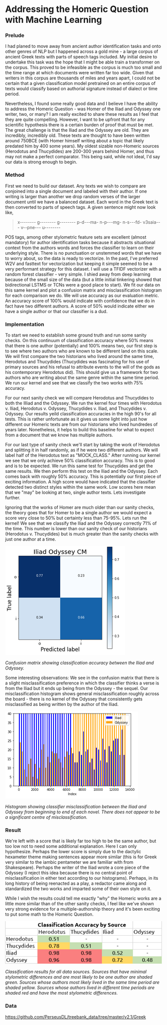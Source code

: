 # Addressing the Homeric Question with Machine Learning

### Prelude 
I had planed to move away from ancient author identification tasks and onto other genres of NLP but I happened across a gold mine - a large corpus of ancient Greek texts with parts of speech tags included. My initial desire to undertake this task was the hope that I might be able train a transformer on the corpus. This proved to be infeasible as the corpus is much too small and the time range at which documents were written far too wide. Given that writers in this corpus are thousands of miles and years apart, I could not be certain that a given classification model pretrained on an entire corpus of texts would classify based on authorial signature instead of dialect or time period. 

Nevertheless, I found some really good data and I believe I have the ability to address the Homeric Question - was Homer of the Iliad and Odyssey one writer, two, or many? I am really excited to share these results as I feel that they are quite compelling. However, I want to be upfront that for any scientific hypothesis there is a certain burden of proof that must be met.  The great challenge is that the Iliad and the Odyssey are old. They are incredibly, incredibly old. These texts are thought to have been written around 750BCE (with Homer himself writing about a topic that likely predated him by 400 some years). My oldest sizable non-Homeric sources (Herodotus and Thucydides) are 200-300 years behind Homer, and thus may not make a perfect comparator. This being said, while not ideal, I'd say our data is strong enough to begin.

### Method
First we need to build our dataset. Any texts we wish to compare are conjoined into a single document and labeled with their author. If one writing is larger than another we drop random verses of the larger document until we have a balanced dataset. Each word in the Greek text is then converted to parts of speech tags. A given sentence might now look like,
> x-------- g-------- g-------- p-d---ma- n-p---mg- n-s---fd- v3saia--- v--pne--- u--------

POS tags, among other stylometric feature sets are excellent (almost mandatory) for author identification tasks because it abstracts situational context from the authors words and forces the classifier to learn on their underlying style. There is no punctuation or unstemmed words that we have to worry about, so the data is ready to vectorize. In the past, I've preferred W2V and fasttext for vectorization but keeping it simple seemed to be a very performant strategy for this dataset. I will use a TFIDF vectorizer with a random forest classifier - very simple. I shied away from deep learning because of the small size of the data (but a little initial tinkering showed that bidirectional LSTMS or TCNs were a good place to start). We fit our data on this same kernel and plot a confusion matrix and misclassification histogram for each comparison we do. We will use accuracy as our evaluation metric. An accuracy score of 100% would indicate with confidence that we do in fact have two different authors. A score of 50% would indicate either we have a single author or that our classifier is a dud. 

### Implementation
To start we need to establish some ground truth and run some sanity checks. On this continuum of classification accuracy where 50% means that there is one author (potentially) and 100% means two, our first step is to see where two authors who are known to be different land on this scale. We will first compare the two historians who lived around the same time, Herodotus and Thucydides (Thucydides was fascinating for his use of primary sources and his refusal to attribute events to the will of the gods as his contemporary Herodotus did). This should give us a framework for two authors who are writing about the same genre within the same time period. We run our kernel and see that we classify the two works with 75% accuracy. 

For our next sanity check we will compare Herodotus and Thucydides to both the Illiad and the Odyssey. We run the kernel four times with Herodotus v. Iliad, Herodotus v. Odyssey, Thucydides v. Iliad, and Thucydides v. Odyssey. Our results yeild classification accuracies in the high 90's for all tests. This is rather unfortunate as it gives us some light into just how different our Homeric texts are from our historians who lived hundredes of years later. Nonetheless, it helps to build this baseline for what to expect from a document that we know has multiple authors.

For our last type of sanity check we'll start by taking the work of Herodotus and splitting it in half randomly, as if he were two different authors. We will label half of the Herodotus text as "MOCK_CLASS." After running our kernel we see that we only achieve 50% classification accuracy. This is to good and is to be expected. We run this same test for Thucydides and get the same results. We then perform this test on the Iliad and the Odyssey. Each comes back with roughly 50% accuracy. This is potentially our first piece of exciting information. A high score would have indicated that the classifier detected two distinct styles within the same work. Low scores here mean that we "may" be looking at two, single author texts. Lets investigate further.

Ignoring that the works of Homer are much older than our sanity checks, the theory goes that for Homer to be a single author we would expect a score very close to 50% but certainty less than 75-95%. Lets run the kernel! We see that we classify the Iliad and the Odyssey correctly 71% of the time. This number is lower than our sanity check of our historians (Herodotus v. Thucydides) but is much greater than the sanity checks with just one author at a time. 

![Confusion matrix showing classification accuracy between the Iliad and Odyssey.](images/confusion_matrix.png?raw=true "Misclassification Histogram")

*Confusion matrix showing classification accuracy between the Iliad and Odyssey.*

Some interesting observations: We see in the confusion matrix that there is a slight misclassification preference in which the classifier thinks a verse is from the Iliad but it ends up being from the Odyssey - the sequel. Our misclassification histogram shows general misclassification roughly across the board - there is no kernel of the Odyssey that consistently gets misclassified as being written by the author of the Iliad.

![Histogram showing classifier misclassification between the Iliad and Odyssey from beginning to end of each novel. There does not appear to be a significant centre of misclassification.](images/misclassification_histogram.png?raw=true "Misclassification Histogram")

*Histogram showing classifier misclassification between the Iliad and Odyssey from beginning to end of each novel. There does not appear to be a significant centre of misclassification.*

### Result
We're left with a score that is likely far too high to be the same author, but too low not to need some additional explanation. Here I can only hypothesize. Perhaps the lower score is simply due to the dactylic hexameter theme making sentences appear more similar (this is for Greek very similar to the iambic pentameter we are familiar with from Shakespeare). Perhaps the writer of the Iliad wrote a core piece of the Odyssey (I reject this idea because there is no central point of misclassification in either text according to our histograms). Perhaps, in its long history of being reenacted as a play, a redactor came along and standardized the two works and imparted some of their own style on it. 

While I wish the results could tell me exactly "why" the Homeric works are a little more similar than of the other sanity checks, I feel like we've shown very strong evidence for a multiple-authorship theory and it's been exciting to put some math to the Homeric Question.

![Classification results for all data sources. Sources that have minimal stylometric differences and are most likely to be one author are shaded green. Sources whose authors most likely lived in the same time period are shaded yellow. Sources whose authors lived in different time periods are shaded red and have the most stylometric differences.](images/results.png?raw=true "Misclassification Histogram")

*Classification results for all data sources. Sources that have minimal stylometric differences and are most likely to be one author are shaded green. Sources whose authors most likely lived in the same time period are shaded yellow. Sources whose authors lived in different time periods are shaded red and have the most stylometric differences.*

### Data
https://github.com/PerseusDL/treebank_data/tree/master/v2.1/Greek
